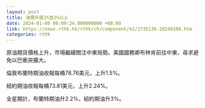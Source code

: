 ```yaml
---
layout: post
title: 油價升逾1%至2%以上
date: 2024-01-06 06:09:24.000000000 +08:00
link: https://news.rthk.hk/rthk/ch/component/k2/1735136-20240106.htm
categories: rthk
---
```


原油期貨價格上升，市場繼續關注中東局勢。美國國務卿布林肯前往中東，尋求避免以巴衝突擴大。

倫敦布蘭特期油收報每桶78.76美元，上升1.5%。

紐約期油收報每桶73.81美元，上升2.24%。

全星期計，布蘭特期油升2.2%，紐約期油升3%。
